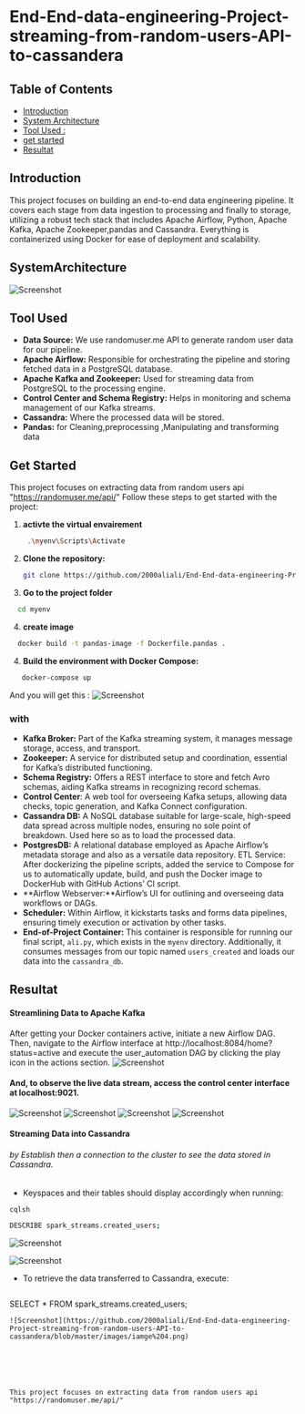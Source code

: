 # End-End-data-engineering-Project-streaming-from-random-users-API-to-cassandera



<!-- TABLE OF CONTENTS -->
## Table of Contents
- [Introduction](#introduction)
- [System Architecture](#SystemArchitecture)
- [Tool Used :](#ToolUsed )
- [get started](#getstarted)
- [Resultat](#license)
<!-- END OF TABLE OF CONTENTS -->




<a name="introduction"></a>
## Introduction
This project focuses on building an end-to-end data engineering pipeline. It covers each stage from data ingestion to processing and finally to storage, utilizing a robust tech stack that includes Apache Airflow, Python, Apache Kafka, Apache Zookeeper,pandas and Cassandra. Everything is containerized using Docker for ease of deployment and scalability.

<a name="SystemArchitecture"></a>
## SystemArchitecture
![Screenshot](https://github.com/2000aliali/End-End-data-engineering-Project-streaming-from-random-users-API-to-cassandera/blob/master/images/Image1.png)



<a name="ToolUsed "></a>
## Tool Used


- **Data Source:** We use randomuser.me API to generate random user data for our pipeline.
- **Apache Airflow:** Responsible for orchestrating the pipeline and storing fetched data in a PostgreSQL database.
- **Apache Kafka and Zookeeper:** Used for streaming data from PostgreSQL to the processing engine.
- **Control Center and Schema Registry:** Helps in monitoring and schema management of our Kafka streams.
- **Cassandra:** Where the processed data will be stored.
- **Pandas:** for Cleaning,preprocessing ,Manipulating and transforming data

<a name="getstarted"></a>


## Get Started
This project focuses on extracting data from random users api "https://randomuser.me/api/"
Follow these steps to get started with the project:
1. **activte the virtual envairement**
    ```sh
     .\myenv\Scripts\Activate   
2. **Clone the repository:**
   ```sh
   git clone https://github.com/2000aliali/End-End-data-engineering-Project-streaming-from-random-users-API-to-cassandera.git
3. **Go to the project folder**
 ```sh
   cd myenv
```
4. **create image**
 ```sh
   docker build -t pandas-image -f Dockerfile.pandas . 
 ```
4. **Build the environment with Docker Compose:**
```sh
   docker-compose up
 ```
And you will get this :
![Screenshot](https://github.com/2000aliali/End-End-data-engineering-Project-streaming-from-random-users-API-to-cassandera/blob/master/images/image%205.png)

### with
- **Kafka Broker:** Part of the Kafka streaming system, it manages message storage, access, and transport.
- **Zookeeper:** A service for distributed setup and coordination, essential for Kafka’s distributed functioning.
- **Schema Registry:** Offers a REST interface to store and fetch Avro schemas, aiding Kafka streams in recognizing record schemas.
- **Control Center**: A web tool for overseeing Kafka setups, allowing data checks, topic generation, and Kafka Connect configuration.
- **Cassandra DB:** A NoSQL database suitable for large-scale, high-speed data spread across multiple nodes, ensuring no sole point of breakdown. Used here so as to load the processed data.
- **PostgresDB:** A relational database employed as Apache Airflow’s metadata storage and also as a versatile data repository.
ETL Service: After dockerizing the pipeline scripts, added the service to Compose for us to automatically update, build, and push the Docker image to DockerHub with GitHub Actions’ CI script.
- **Airflow Webserver:**Airflow’s UI for outlining and overseeing data workflows or DAGs.
- **Scheduler:** Within Airflow, it kickstarts tasks and forms data pipelines, ensuring timely execution or activation by other tasks.
- **End-of-Project Container:** This container is responsible for running our final script, `ali.py`, which exists in the `myenv` directory. Additionally, it consumes messages from our topic named `users_created` and loads our data into the `cassandra_db`.




<a name="license"></a>
## Resultat
#### Streamlining Data to Apache Kafka

After getting your Docker containers active, initiate a new Airflow DAG. Then, navigate to the Airflow interface at http://localhost:8084/home?status=active and execute the user_automation DAG by clicking the play icon in the actions section.
![Screenshot](https://github.com/2000aliali/End-End-data-engineering-Project-streaming-from-random-users-API-to-cassandera/blob/master/images/image%203.png)


 ####  And, to observe the live data stream, access the control center interface at localhost:9021.
 ![Screenshot](https://github.com/2000aliali/End-End-data-engineering-Project-streaming-from-random-users-API-to-cassandera/blob/master/images/image7.png)
 ![Screenshot](https://github.com/2000aliali/End-End-data-engineering-Project-streaming-from-random-users-API-to-cassandera/blob/master/images/image8.png)
 ![Screenshot](https://github.com/2000aliali/End-End-data-engineering-Project-streaming-from-random-users-API-to-cassandera/blob/master/images/image9.png)
 ![Screenshot](https://github.com/2000aliali/End-End-data-engineering-Project-streaming-from-random-users-API-to-cassandera/blob/master/images/image10.png)
    
#### Streaming Data into Cassandra

 ###### by Establish then a connection to the cluster to see the data stored in Cassandra.
 - Keyspaces and their tables should display accordingly when running:
  ```sh
cqlsh
 ```
  ```sh
DESCRIBE spark_streams.created_users;
 ```
 ![Screenshot](https://github.com/2000aliali/End-End-data-engineering-Project-streaming-from-random-users-API-to-cassandera/blob/master/images/image%201.png)
 
 ![Screenshot](https://github.com/2000aliali/End-End-data-engineering-Project-streaming-from-random-users-API-to-cassandera/blob/master/images/image%202.png)



- To retrieve the data transferred to Cassandra, execute:
  ```sh
SELECT * FROM spark_streams.created_users;
 ```
 ![Screenshot](https://github.com/2000aliali/End-End-data-engineering-Project-streaming-from-random-users-API-to-cassandera/blob/master/images/iamge%204.png)
 
 




This project focuses on extracting data from random users api "https://randomuser.me/api/"
 
 
 

